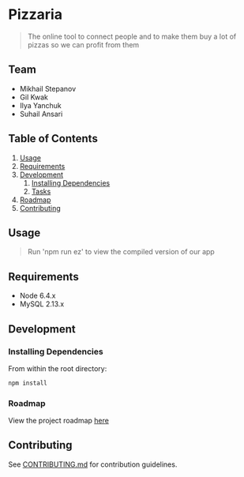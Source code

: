 # Pizzaria

> The online tool to connect people and to make them buy a lot of pizzas so we can profit from them

## Team

  - Mikhail Stepanov
  - Gil Kwak
  - Ilya Yanchuk
  - Suhail Ansari

## Table of Contents

1. [Usage](#Usage)
1. [Requirements](#requirements)
1. [Development](#development)
    1. [Installing Dependencies](#installing-dependencies)
    1. [Tasks](#tasks)
1. [Roadmap](#roadmap)
1. [Contributing](#contributing)

## Usage

> Run 'npm run ez' to view the compiled version of our app

## Requirements

- Node 6.4.x
- MySQL 2.13.x

## Development

### Installing Dependencies

From within the root directory:

```sh
npm install
```

### Roadmap

View the project roadmap [here](LINK_TO_DOC)


## Contributing

See [CONTRIBUTING.md](CONTRIBUTING.md) for contribution guidelines.
